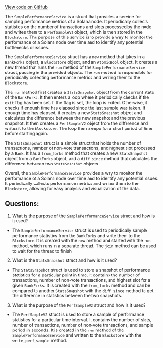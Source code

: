 [View code on GitHub](https://github.com/solana-labs/solana/blob/master/core/src/sample_performance_service.rs)

The `SamplePerformanceService` is a struct that provides a service for sampling performance metrics of a Solana node. It periodically collects statistics on the number of transactions and slots processed by the node and writes them to a `PerfSampleV2` object, which is then stored in the `Blockstore`. The purpose of this service is to provide a way to monitor the performance of a Solana node over time and to identify any potential bottlenecks or issues.

The `SamplePerformanceService` struct has a `new` method that takes in a `BankForks` object, a `Blockstore` object, and an `AtomicBool` object. It creates a new thread that runs the `run` method of the `SamplePerformanceService` struct, passing in the provided objects. The `run` method is responsible for periodically collecting performance metrics and writing them to the `Blockstore`.

The `run` method first creates a `StatsSnapshot` object from the current state of the `BankForks`. It then enters a loop where it periodically checks if the `exit` flag has been set. If the flag is set, the loop is exited. Otherwise, it checks if enough time has elapsed since the last sample was taken. If enough time has elapsed, it creates a new `StatsSnapshot` object and calculates the difference between the new snapshot and the previous snapshot. It then creates a `PerfSampleV2` object from the difference and writes it to the `Blockstore`. The loop then sleeps for a short period of time before starting again.

The `StatsSnapshot` struct is a simple struct that holds the number of transactions, number of non-vote transactions, and highest slot processed by a `Bank`. It has a `from_forks` method that creates a new `StatsSnapshot` object from a `BankForks` object, and a `diff_since` method that calculates the difference between two `StatsSnapshot` objects.

Overall, the `SamplePerformanceService` provides a way to monitor the performance of a Solana node over time and to identify any potential issues. It periodically collects performance metrics and writes them to the `Blockstore`, allowing for easy analysis and visualization of the data.
## Questions: 
 1. What is the purpose of the `SamplePerformanceService` struct and how is it used?
- The `SamplePerformanceService` struct is used to periodically sample performance statistics from the `BankForks` and write them to the `Blockstore`. It is created with the `new` method and started with the `run` method, which runs in a separate thread. The `join` method can be used to wait for the thread to finish.

2. What is the `StatsSnapshot` struct and how is it used?
- The `StatsSnapshot` struct is used to store a snapshot of performance statistics for a particular point in time. It contains the number of transactions, number of non-vote transactions, and highest slot for a given `BankForks`. It is created with the `from_forks` method and can be compared to another `StatsSnapshot` with the `diff_since` method to get the difference in statistics between the two snapshots.

3. What is the purpose of the `PerfSampleV2` struct and how is it used?
- The `PerfSampleV2` struct is used to store a sample of performance statistics for a particular time interval. It contains the number of slots, number of transactions, number of non-vote transactions, and sample period in seconds. It is created in the `run` method of the `SamplePerformanceService` and written to the `Blockstore` with the `write_perf_sample` method.